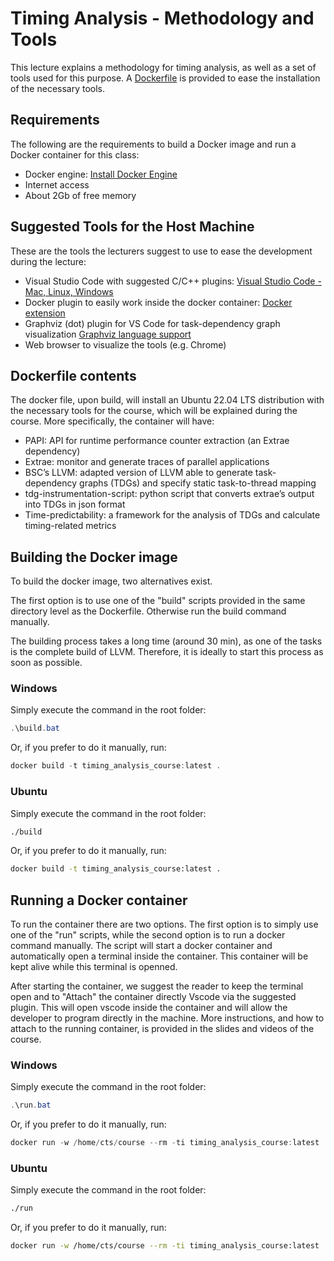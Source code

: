 # Timing Analysis - Methodology and Tools

This lecture explains a methodology for timing analysis, as well as a set of tools used for this purpose. A [Dockerfile](./Dockerfile) is provided to ease the installation of the necessary tools.

## Requirements
The following are the requirements to build a Docker image and run a Docker container for this class:

* Docker engine: [Install Docker Engine](https://docs.docker.com/engine/install/)
* Internet access
* About 2Gb of free memory 
## Suggested Tools for the Host Machine
These are the tools the lecturers suggest to use to ease the development during the lecture:

* Visual Studio Code with suggested C/C++ plugins: [Visual Studio Code - Mac, Linux, Windows](https://code.visualstudio.com/download)
* Docker plugin to easily work inside the docker container: [Docker extension](https://code.visualstudio.com/docs/containers/overview)
* Graphviz (dot) plugin for VS Code for task-dependency graph visualization [Graphviz language support](https://marketplace.visualstudio.com/items?itemName=joaompinto.vscode-graphviz)
* Web browser to visualize the tools (e.g. Chrome)

## Dockerfile contents
The docker file, upon build, will install an Ubuntu 22.04 LTS distribution with the necessary tools for the course, which will be explained during the course. More specifically, the container will have:

* PAPI: API for runtime performance counter extraction (an Extrae dependency)
* Extrae: monitor and generate traces of parallel applications
* BSC’s LLVM: adapted version of LLVM able to generate task-dependency graphs (TDGs) and
specify static task-to-thread mapping
* tdg-instrumentation-script: python script that converts extrae’s output into TDGs in json format
* Time-predictability: a framework for the analysis of TDGs and calculate timing-related metrics

## Building the Docker image

To build the docker image, two alternatives exist. 

The first option is to use one of the "build" scripts provided in the same directory level as the Dockerfile. Otherwise run the build command manually. 

The building process takes a long time (around 30 min), as one of the tasks is the complete build of LLVM. Therefore, it is ideally to start this process as soon as possible.

### Windows
Simply execute the command in the root folder:

```powershell
.\build.bat
```

Or, if you prefer to do it manually, run:
```powershell
docker build -t timing_analysis_course:latest .
```

### Ubuntu
Simply execute the command in the root folder:

```bash
./build
```

Or, if you prefer to do it manually, run:
```bash
docker build -t timing_analysis_course:latest .
```
## Running a Docker container

To run the container there are two options. The first option is to simply use one of the "run" scripts, while the second option is to run a docker command manually. The script will start a docker container and automatically open a terminal inside the container. This container will be kept alive while this terminal is openned.

After starting the container, we suggest the reader to  keep the terminal open and to "Attach" the container directly Vscode via the suggested plugin. This will open vscode inside the container and will allow the developer to program directly in the machine. More instructions, and how to attach to the running container, is provided in the slides and videos of the course.    

### Windows
Simply execute the command in the root folder:

```powershell
.\run.bat
```

Or, if you prefer to do it manually, run:
```powershell
docker run -w /home/cts/course --rm -ti timing_analysis_course:latest
```

### Ubuntu
Simply execute the command in the root folder:

```bash
./run
```

Or, if you prefer to do it manually, run:
```bash
docker run -w /home/cts/course --rm -ti timing_analysis_course:latest
```
